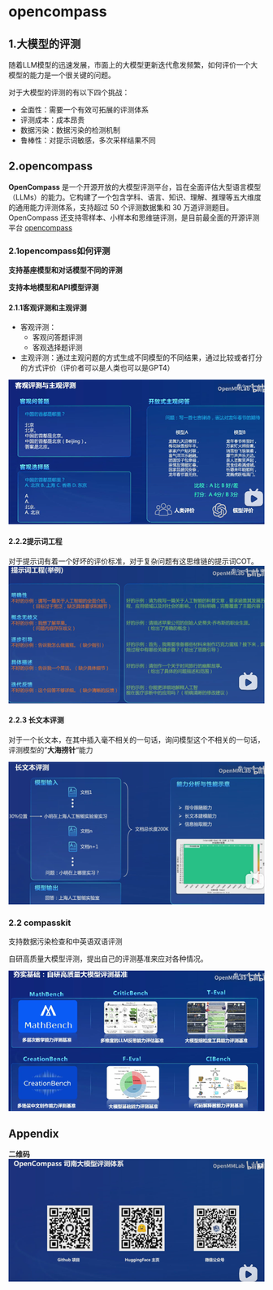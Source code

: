 # opencompass

## 1.大模型的评测

随着LLM模型的迅速发展，市面上的大模型更新迭代愈发频繁，如何评价一个大模型的能力是一个很关键的问题。

对于大模型的评测的有以下四个挑战：

- 全面性：需要一个有效可拓展的评测体系
- 评测成本：成本昂贵
- 数据污染：数据污染的检测机制
- 鲁棒性：对提示词敏感，多次采样结果不同


## 2.opencompass

 **OpenCompass** 是一个开源开放的大模型评测平台，旨在全面评估大型语言模型（LLMs）的能力。它构建了一个包含学科、语言、知识、理解、推理等五大维度的通用能力评测体系，支持超过 50 个评测数据集和 30 万道评测题目。OpenCompass 还支持零样本、小样本和思维链评测，是目前最全面的开源评测平台
[opencompass](https://opencompass.org.cn/)

### 2.1opencompass如何评测

**支持基座模型和对话模型不同的评测**

**支持本地模型和API模型评测**

#### 2.1.1客观评测和主观评测

- 客观评测：
  - 客观问答题评测
  - 客观选择题评测
- 主观评测：通过主观问题的方式生成不同模型的不同结果，通过比较或者打分的方式评价（评价者可以是人类也可以是GPT4）

![image-20240420233020564](../Image/image-20240420233020564-1713691879994-2.png)

#### 2.2.2提示词工程

对于提示词有着一个好坏的评价标准，对于复杂问题有这思维链的提示词COT。![image-20240420233033521](../Image/image-20240421170823017-1713691879994-3.png)

#### 2.2.3 长文本评测

对于一个长文本，在其中插入毫不相关的一句话，询问模型这个不相关的一句话，评测模型的”**大海捞针**“能力

![image-20240421171049467](../Image/image-20240421171049467-1713691879994-5.png)

### 2.2 compasskit

支持数据污染检查和中英语双语评测

自研高质量大模型评测，提出自己的评测基准来应对各种情况。

![image-20240420233902964](../Image/image-20240420233902964-1713691879994-4.png)

## **Appendix**

**二维码**![image-20240421171622132](../Image/image-20240421171622132-1713691879994-6.png)
